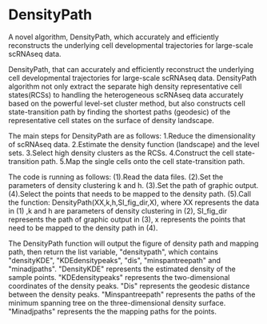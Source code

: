 # DensityPath
A novel algorithm, DensityPath, which accurately and efficiently reconstructs the underlying cell developmental trajectories for large-scale scRNAseq data.

DensityPath, that can accurately and efficiently reconstruct the underlying cell developmental trajectories for large-scale scRNAseq data. DensityPath algorithm not only extract the separate high density representative cell states(RCSs) to handling the heterogeneous scRNAseq data accurately based on the powerful level-set cluster method, but also constructs cell state-transition path by finding the shortest paths (geodesic) of the representative cell states on the surface of density landscape.

The main steps for DensityPath are as follows:
1.Reduce the dimensionality of scRNAseq data. 
2.Estimate the density function (landscape) and the level sets.
3.Select high density clusters as the RCSs.
4.Construct the cell state-transition path.
5.Map the single cells onto the cell state-transition path.

The code is running as follows:
(1).Read the data files.
(2).Set the parameters of density clustering k and h.
(3).Set the path of graphic output.
(4).Select the points that needs to be mapped to the density path.
(5).Call the function: DensityPath(XX,k,h,SI_fig_dir,X), where XX represents the data in (1) ,k and h are parameters of density clustering in (2), SI_fig_dir represents the path of graphic output in (3), x represents the points that need to be mapped to the density path in (4).


The DensityPath function will output the figure of density path and mapping path, then return the list variable, "densitypath", which contains "densityKDE", "KDEdensitypeaks", "dis", "minspantreepath" and "minadjpaths". 
"DensityKDE" represents the estimated density of the sample points.
"KDEdensitypeaks" represents the two-dimensional coordinates of the density peaks.
"Dis" represents the geodesic distance between the density peaks.
"Minspantreepath" represents the paths of the minimum spanning tree on the three-dimensional density surface.
"Minadjpaths" represents the the mapping paths for the points.

